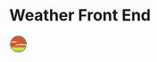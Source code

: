 # Weather Front End

![SDG](./docs/button.png)

<!-- API KEY: d1ed4e2246ee255a3e6881943fd96a29 -->
<!--
    You can use the API key in any of the URLs by appending appid=KEY
        Example: from the docs https://api.openweathermap.org/data/2.5/weather?q=Tampa becomes https://api.openweathermap.org/data/2.5/weather?q=Tampa&appid=cbb5b6537cd4a6eccd9aee04ffffffff
        NOTE: It will take about 10 to 30 minutes for your API key to be active

Explorer Mode

    - Create a simple HTML page that has a text box and a search button

    <!-- DONE ->

    - Allow the user to type in a place, click the search button, and ,  using openweathermap.org, get the current weather for that location.

    - Display the weather to user by adding elements to the DOM.

    - Allow the user to search by zip or city name.

Adventure Mode

    - Using the HTML5 Geolocation API, search for the users current location when page loads.

    - Store the Users last search and use it to search for the value on page load. HINT: localstorage

    - Remove the need for the search button and search when the user stops typing. HINT: use setTimeout and the change event. to track when the user stops typing.

Epic Mode

    - Add a type ahead using Google Places API

    -->
